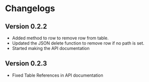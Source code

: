 # Changelogs

## Version 0.2.2

- Added method to row to remove row from table.
- Updated the JSON delete function to remove row if no path is set.
- Started making the API documentation

## Version 0.2.3

- Fixed Table References in API documentation